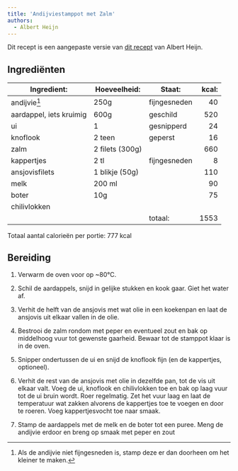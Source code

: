 ```yaml
---
title: 'Andijviestamppot met Zalm'
authors:
  - Albert Heijn
---
```


Dit recept is een aangepaste versie van [dit recept](https://www.ah.nl/allerhande/recept/R-R1194541/andijviestamppot-met-zalm) van Albert Heijn.

## Ingrediënten

| Ingredient:             | Hoeveelheid:    | Staat:       | kcal: |
| ----------------------- | --------------- | ------------ | ----: |
| andijvie[^1]            | 250g            | fijngesneden |    40 |
| aardappel, iets kruimig | 600g            | geschild     |   520 |
| ui                      | 1               | gesnipperd   |    24 |
| knoflook                | 2 teen          | geperst      |    16 |
| zalm                    | 2 filets (300g) |              |   660 |
| kappertjes              | 2 tl            | fijngesneden |     8 |
| ansjovisfilets          | 1 blikje (50g)  |              |   110 |
| melk                    | 200 ml          |              |    90 |
| boter                   | 10g             |              |    75 |
| chilivlokken            |                 |              |       |
|                         |                 | totaal:      |  1553 |

[^1]: Als de andijvie niet fijngesneden is, stamp deze er dan doorheen om het kleiner te maken.

Totaal aantal calorieën per portie: 777 kcal

## Bereiding

1. Verwarm de oven voor op ~80°C.

1. Schil de aardappels, snijd in gelijke stukken en kook gaar. Giet het water af.

1. Verhit de helft van de ansjovis met wat olie in een koekenpan en laat de ansjovis uit elkaar vallen in de olie.

1. Bestrooi de zalm rondom met peper en eventueel zout en bak op middelhoog vuur tot gewenste gaarheid. Bewaar tot de stamppot klaar is in de oven.

1. Snipper ondertussen de ui en snijd de knoflook fijn (en de kappertjes, optioneel).

1. Verhit de rest van de ansjovis met olie in dezelfde pan, tot de vis uit elkaar valt. Voeg de ui, knoflook en chilivlokken toe en bak op laag vuur tot de ui bruin wordt. Roer regelmatig. Zet het vuur laag en laat de temperatuur wat zakken alvorens de kappertjes toe te voegen en door te roeren. Voeg kappertjesvocht toe naar smaak.

1. Stamp de aardappels met de melk en de boter tot een puree. Meng de andijvie erdoor en breng op smaak met peper en zout
